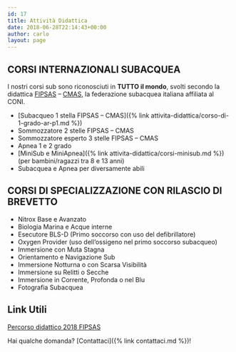 ```yaml
---
id: 17
title: Attività Didattica
date: 2018-06-28T22:14:43+00:00
author: carlo
layout: page
---
```


## CORSI INTERNAZIONALI SUBACQUEA

I nostri corsi sub sono riconosciuti in **TUTTO il mondo**, svolti secondo la didattica [FIPSAS](http://www.fipsas.it) &#8211; [CMAS](http://www.cmas.org/), la federazione subacquea italiana affiliata al CONI.

- [Subacqueo 1 stella FIPSAS &#8211; CMAS]({% link attivita-didattica/corso-di-1-grado-ar-p1.md %})
- Sommozzatore 2 stelle FIPSAS &#8211; CMAS
- Sommozzatore esperto 3 stelle FIPSAS &#8211; CMAS
- Apnea 1 e 2 grado
- [MiniSub e MiniApnea]({% link attivita-didattica/corsi-minisub.md %}) (per bambini/ragazzi tra 8 e 13 anni)
- Subacquea e Apnea per diversamente abili

## CORSI DI SPECIALIZZAZIONE CON RILASCIO DI BREVETTO

- Nitrox Base e Avanzato
- Biologia Marina e Acque interne
- Esecutore BLS-D (Primo soccorso con uso del defibrillatore)
- Oxygen Provider (uso dell&#8217;ossigeno nel primo soccorso subacqueo)
- Immersione con Muta Stagna
- Orientamento e Navigazione Sub
- Immersione Notturna o con Scarsa Visibilità
- Immersione su Relitti o Secche
- Immersione in Corrente, Profonda o nel Blu
- Fotografia Subacquea

## Link Utili

[Percorso didattico 2018 FIPSAS](http://www.fipsas.it/didattica/didattica-subacquea/documenti-didattica-subacquea/percorso-didattico)

Hai qualche domanda? [Contattaci]({% link contattaci.md %})!
